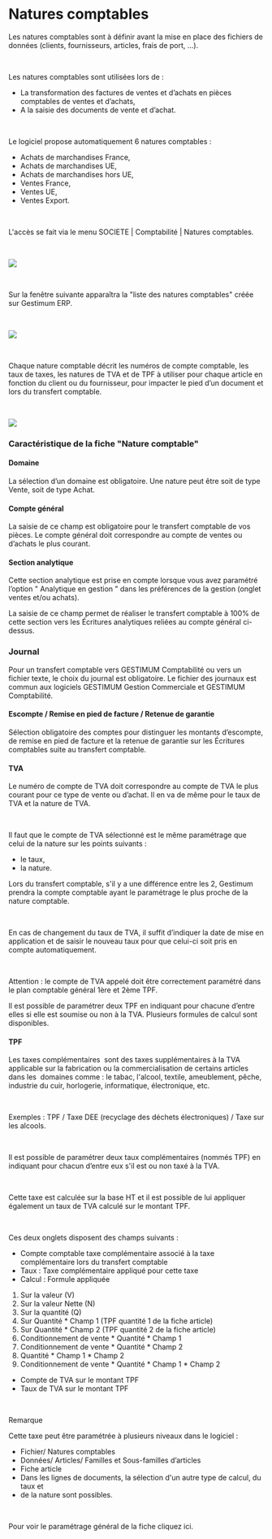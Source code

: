 # Natures comptables




Les natures comptables sont à définir avant la mise en place des fichiers de données (clients, fournisseurs, articles, frais de port, …).


 


Les natures comptables sont utilisées lors de :


* La transformation des factures de ventes et d’achats en pièces comptables de ventes et d’achats,
* A la saisie des documents de vente et d’achat.


 


Le logiciel propose automatiquement 6 natures comptables :


* Achats de marchandises France,
* Achats de marchandises UE,
* Achats de marchandises hors UE,
* Ventes France,
* Ventes UE,
* Ventes Export.


 


L'accès se fait via le menu SOCIETE | Comptabilité | Natures comptables.


 


![](../../assets/images/NaturesComptable/1/Menu.png)


 


Sur la fenêtre suivante apparaîtra la "liste des natures comptables" créée sur Gestimum ERP.


 


![](../../assets/images/NaturesComptable/1/Liste.png)


 


Chaque nature comptable décrit les numéros de compte comptable, les taux de taxes, les natures de TVA et de TPF à utiliser pour chaque article en fonction du client ou du fournisseur, pour impacter le pied d’un document et lors du transfert comptable.


 


![](../../assets/images/NaturesComptable/1/Fiche.png)


### Caractéristique de la fiche "Nature comptable"


#### Domaine


La sélection d’un domaine est obligatoire. Une nature peut être soit de type Vente, soit de type Achat.


#### Compte général


La saisie de ce champ est obligatoire pour le transfert comptable de vos pièces. Le compte général doit correspondre au compte de ventes ou d’achats le plus courant.


#### Section analytique


Cette section analytique est prise en compte lorsque vous avez paramétré l’option " Analytique en gestion " dans les préférences de la gestion (onglet ventes et/ou achats).


La saisie de ce champ permet de réaliser le transfert comptable à 100% de cette section vers les Écritures analytiques reliées au compte général ci-dessus.


### Journal


Pour un transfert comptable vers GESTIMUM Comptabilité ou vers un fichier texte, le choix du journal est obligatoire. Le fichier des journaux est commun aux logiciels GESTIMUM Gestion Commerciale et GESTIMUM Comptabilité.


#### Escompte / Remise en pied de facture / Retenue de garantie


Sélection obligatoire des comptes pour distinguer les montants d’escompte, de remise en pied de facture et la retenue de garantie sur les Écritures comptables suite au transfert comptable.


#### TVA


Le numéro de compte de TVA doit correspondre au compte de TVA le plus courant pour ce type de vente ou d’achat. Il en va de même pour le taux de TVA et la nature de TVA.


 


Il faut que le compte de TVA sélectionné est le même paramétrage que celui de la nature sur les points suivants :


* le taux,
* la nature.


Lors du transfert comptable, s'il y a une différence entre les 2, Gestimum prendra la compte comptable ayant le paramétrage le plus proche de la nature comptable.


 


En cas de changement du taux de TVA, il suffit d’indiquer la date de mise en application et de saisir le nouveau taux pour que celui-ci soit pris en compte automatiquement.


 


Attention : le compte de TVA appelé doit être correctement paramétré dans le plan comptable général 1ère et 2ème TPF.


Il est possible de paramétrer deux TPF en indiquant pour chacune d’entre elles si elle est soumise ou non à la TVA. Plusieurs formules de calcul sont disponibles.


#### TPF


Les taxes complémentaires  sont des taxes supplémentaires à la TVA applicable sur la fabrication ou la commercialisation de certains articles dans les  domaines comme : le tabac, l'alcool, textile, ameublement, pêche, industrie du cuir, horlogerie, informatique, électronique, etc.


 


Exemples : TPF / Taxe DEE (recyclage des déchets électroniques) / Taxe sur les alcools.


 


Il est possible de paramétrer deux taux complémentaires (nommés TPF) en indiquant pour chacun d’entre eux s'il est ou non taxé à la TVA.


 


Cette taxe est calculée sur la base HT et il est possible de lui appliquer également un taux de TVA calculé sur le montant TPF.


 


Ces deux onglets disposent des champs suivants :


* Compte comptable taxe complémentaire associé à la taxe complémentaire lors du transfert comptable
* Taux : Taxe complémentaire appliqué pour cette taxe
* Calcul : Formule appliquée


1. Sur la valeur (V)
2. Sur la valeur Nette (N)
3. Sur la quantité (Q)
4. Sur Quantité \* Champ 1 (TPF quantité 1 de la fiche article)
5. Sur Quantité \* Champ 2 (TPF quantité 2 de la fiche article)
6. Conditionnement de vente \* Quantité \* Champ 1
7. Conditionnement de vente \* Quantité \* Champ 2
8. Quantité \* Champ 1 \* Champ 2
9. Conditionnement de vente \* Quantité \* Champ 1 \* Champ 2


* Compte de TVA sur le montant TPF
* Taux de TVA sur le montant TPF


 


Remarque


Cette taxe peut être paramétrée à plusieurs niveaux dans le logiciel :


* Fichier/ Natures comptables
* Données/ Articles/ Familles et Sous-familles d’articles
* Fiche article
* Dans les lignes de documents, la sélection d'un autre type de calcul, du taux et
* de la nature sont possibles.


 


Pour voir le paramétrage général de la fiche cliquez ici.


